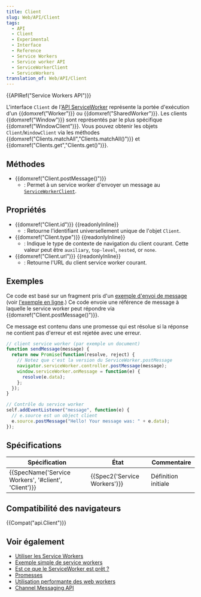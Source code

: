 ```yaml
---
title: Client
slug: Web/API/Client
tags:
  - API
  - Client
  - Experimental
  - Interface
  - Reference
  - Service Workers
  - Service worker API
  - ServiceWorkerClient
  - ServiceWorkers
translation_of: Web/API/Client
---
```

{{APIRef("Service Workers API")}}

L'interface `Client` de l'[API ServiceWorker](/en-US/docs/Web/API/ServiceWorker_API) représente la portée d'exécution d'un {{domxref("Worker")}} ou {{domxref("SharedWorker")}}. Les clients {{domxref("Window")}} sont représentés par le plus spécifique {{domxref("WindowClient")}}. Vous pouvez obtenir les objets `Client`/`WindowClient` via les méthodes {{domxref("Clients.matchAll","Clients.matchAll()")}} et {{domxref("Clients.get","Clients.get()")}}.

## Méthodes

- {{domxref("Client.postMessage()")}}
  - : Permet à un service worker d'envoyer un message au [`ServiceWorkerClient`](/en-US/docs/Web/API/ServiceWorkerClient).

## Propriétés

- {{domxref("Client.id")}} {{readonlyInline}}
  - : Retourne l'identifiant universellement unique de l'objet `Client`.
- {{domxref("Client.type")}} {{readonlyInline}}
  - : Indique le type de contexte de navigation du client courant. Cette valeur peut être `auxiliary`, `top-level`, `nested`, or `none`.
- {{domxref("Client.url")}} {{readonlyInline}}
  - : Retourne l'URL du client service worker courant.

## Exemples

Ce code est basé sur un fragment pris d'un [exemple d'envoi de message](https://github.com/GoogleChrome/samples/blob/gh-pages/service-worker/post-message/index.html) (voir [l'exemple en ligne](https://googlechrome.github.io/samples/service-worker/post-message/).) Ce code envoie une référence de message à laquelle le service worker peut répondre via {{domxref("Client.postMessage()")}}.

Ce message est contenu dans une promesse qui est résolue si la réponse ne contient pas d'erreur et est rejetée avec une erreur.

```js
// client service worker (par exemple un document)
function sendMessage(message) {
  return new Promise(function(resolve, reject) {
    // Notez que c'est la version du ServiceWorker.postMessage
    navigator.serviceWorker.controller.postMessage(message);
    window.serviceWorker.onMessage = function(e) {
      resolve(e.data);
    };
  });
}

// Contrôle du service worker
self.addEventListener("message", function(e) {
  // e.source est un object client
  e.source.postMessage("Hello! Your message was: " + e.data);
});
```

## Spécifications

| Spécification                                                        | État                                 | Commentaire         |
| -------------------------------------------------------------------- | ------------------------------------ | ------------------- |
| {{SpecName('Service Workers', '#client', 'Client')}} | {{Spec2('Service Workers')}} | Définition initiale |

## Compatibilité des navigateurs

{{Compat("api.Client")}}

## Voir également

- [Utiliser les Service Workers](/en-US/docs/Web/API/ServiceWorker_API/Using_Service_Workers)
- [Exemple simple de service workers](https://github.com/mdn/sw-test)
- [Est ce que le ServiceWorker est prêt&nbsp;?](https://jakearchibald.github.io/isserviceworkerready/)
- [Promesses](/en-US/docs/Web/JavaScript/Reference/Global_Objects/Promise)
- [Utilisation performante des web workers](/en-US/docs/Web/Guide/Performance/Using_web_workers)
- [Channel Messaging API](/en-US/docs/Web/API/Channel_Messaging_API)
